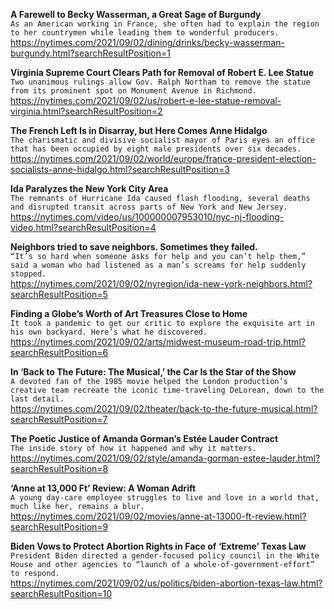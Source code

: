 **A Farewell to Becky Wasserman, a Great Sage of Burgundy**\
`As an American working in France, she often had to explain the region to her countrymen while leading them to wonderful producers.`\
https://nytimes.com/2021/09/02/dining/drinks/becky-wasserman-burgundy.html?searchResultPosition=1

**Virginia Supreme Court Clears Path for Removal of Robert E. Lee Statue**\
`Two unanimous rulings allow Gov. Ralph Northam to remove the statue from its prominent spot on Monument Avenue in Richmond.`\
https://nytimes.com/2021/09/02/us/robert-e-lee-statue-removal-virginia.html?searchResultPosition=2

**The French Left Is in Disarray, but Here Comes Anne Hidalgo**\
`The charismatic and divisive socialist mayor of Paris eyes an office that has been occupied by eight male presidents over six decades.`\
https://nytimes.com/2021/09/02/world/europe/france-president-election-socialists-anne-hidalgo.html?searchResultPosition=3

**Ida Paralyzes the New York City Area**\
`The remnants of Hurricane Ida caused flash flooding, several deaths and disrupted transit across parts of New York and New Jersey.`\
https://nytimes.com/video/us/100000007953010/nyc-nj-flooding-video.html?searchResultPosition=4

**Neighbors tried to save neighbors. Sometimes they failed.**\
`“It’s so hard when someone asks for help and you can’t help them,” said a woman who had listened as a man’s screams for help suddenly stopped.`\
https://nytimes.com/2021/09/02/nyregion/ida-new-york-neighbors.html?searchResultPosition=5

**Finding a Globe’s Worth of Art Treasures Close to Home**\
`It took a pandemic to get our critic to explore the exquisite art in his own backyard. Here’s what he discovered.`\
https://nytimes.com/2021/09/02/arts/midwest-museum-road-trip.html?searchResultPosition=6

**In ‘Back to The Future: The Musical,’ the Car Is the Star of the Show**\
`A devoted fan of the 1985 movie helped the London production’s creative team recreate the iconic time-traveling DeLorean, down to the last detail.`\
https://nytimes.com/2021/09/02/theater/back-to-the-future-musical.html?searchResultPosition=7

**The Poetic Justice of Amanda Gorman’s Estée Lauder Contract**\
`The inside story of how it happened and why it matters.`\
https://nytimes.com/2021/09/02/style/amanda-gorman-estee-lauder.html?searchResultPosition=8

**‘Anne at 13,000 Ft’ Review: A Woman Adrift**\
`A young day-care employee struggles to live and love in a world that, much like her, remains a blur.`\
https://nytimes.com/2021/09/02/movies/anne-at-13000-ft-review.html?searchResultPosition=9

**Biden Vows to Protect Abortion Rights in Face of ‘Extreme’ Texas Law**\
`President Biden directed a gender-focused policy council in the White House and other agencies to “launch of a whole-of-government-effort” to respond.`\
https://nytimes.com/2021/09/02/us/politics/biden-abortion-texas-law.html?searchResultPosition=10

